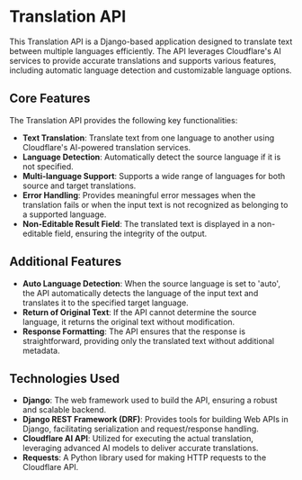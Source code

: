 # Translation API

This Translation API is a Django-based application designed to translate text between multiple languages efficiently. The API leverages Cloudflare's AI services to provide accurate translations and supports various features, including automatic language detection and customizable language options.

## Core Features

The Translation API provides the following key functionalities:

- **Text Translation**: Translate text from one language to another using Cloudflare's AI-powered translation services.
- **Language Detection**: Automatically detect the source language if it is not specified.
- **Multi-language Support**: Supports a wide range of languages for both source and target translations.
- **Error Handling**: Provides meaningful error messages when the translation fails or when the input text is not recognized as belonging to a supported language.
- **Non-Editable Result Field**: The translated text is displayed in a non-editable field, ensuring the integrity of the output.

## Additional Features

- **Auto Language Detection**: When the source language is set to 'auto', the API automatically detects the language of the input text and translates it to the specified target language.
- **Return of Original Text**: If the API cannot determine the source language, it returns the original text without modification.
- **Response Formatting**: The API ensures that the response is straightforward, providing only the translated text without additional metadata.

## Technologies Used

- **Django**: The web framework used to build the API, ensuring a robust and scalable backend.
- **Django REST Framework (DRF)**: Provides tools for building Web APIs in Django, facilitating serialization and request/response handling.
- **Cloudflare AI API**: Utilized for executing the actual translation, leveraging advanced AI models to deliver accurate translations.
- **Requests**: A Python library used for making HTTP requests to the Cloudflare API.
